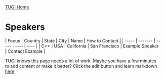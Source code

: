 ﻿[TUGI Home](https://tugi.io "TUGI Home Page")

# Speakers

| Focus | Country | State | City | Name | How to Contact |
| ----- | ------- | ----- | ---- | ---- |
| C++ | USA | California | San Francisco | Example Speaker | Contact Example |

TUGI knows this page needs a lot of work. Maybe you have a few minutes to add content or make it better? Click the edit button and learn markdown [here](https://github.com/adam-p/markdown-here/wiki/Markdown-Cheatsheet#tables)